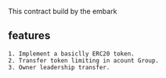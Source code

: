 This contract build by the embark

## features
	1. Implement a basiclly ERC20 token.
	2. Transfer token limiting in acount Group.
	3. Owner leadership transfer.


